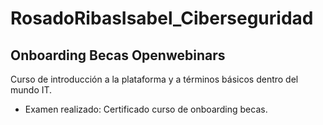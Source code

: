 # RosadoRibasIsabel_Ciberseguridad

## Onboarding Becas Openwebinars
Curso de introducción a la plataforma y a términos básicos dentro del mundo IT.
- Examen realizado: Certificado curso de onboarding becas.